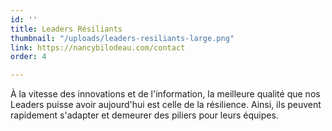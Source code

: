 ```yaml
---
id: ''
title: Leaders Résiliants
thumbnail: "/uploads/leaders-resiliants-large.png"
link: https://nancybilodeau.com/contact
order: 4

---
```

À la vitesse des innovations et de l'information, la meilleure qualité que nos Leaders puisse avoir aujourd'hui est celle de la résilience. Ainsi, ils peuvent rapidement s'adapter et demeurer des piliers pour leurs équipes.